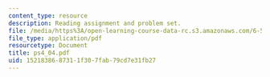```yaml
---
content_type: resource
description: Reading assignment and problem set.
file: /media/https%3A/open-learning-course-data-rc.s3.amazonaws.com/6-541j-speech-communication-spring-2004/1521838687311f307fab79cd7e31fb27_ps4_04.pdf
file_type: application/pdf
resourcetype: Document
title: ps4_04.pdf
uid: 15218386-8731-1f30-7fab-79cd7e31fb27
---
```

